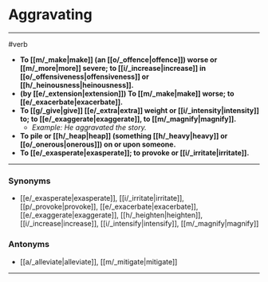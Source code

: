 # Aggravating
---
#verb
- **To [[m/_make|make]] (an [[o/_offence|offence]]) worse or [[m/_more|more]] severe; to [[i/_increase|increase]] in [[o/_offensiveness|offensiveness]] or [[h/_heinousness|heinousness]].**
- **(by [[e/_extension|extension]]) To [[m/_make|make]] worse; to [[e/_exacerbate|exacerbate]].**
- **To [[g/_give|give]] [[e/_extra|extra]] weight or [[i/_intensity|intensity]] to; to [[e/_exaggerate|exaggerate]], to [[m/_magnify|magnify]].**
	- _Example: He aggravated the story._
- **To pile or [[h/_heap|heap]] (something [[h/_heavy|heavy]] or [[o/_onerous|onerous]]) on or upon someone.**
- **To [[e/_exasperate|exasperate]]; to provoke or [[i/_irritate|irritate]].**
---
### Synonyms
- [[e/_exasperate|exasperate]], [[i/_irritate|irritate]], [[p/_provoke|provoke]], [[e/_exacerbate|exacerbate]], [[e/_exaggerate|exaggerate]], [[h/_heighten|heighten]], [[i/_increase|increase]], [[i/_intensify|intensify]], [[m/_magnify|magnify]]
### Antonyms
- [[a/_alleviate|alleviate]], [[m/_mitigate|mitigate]]
---

